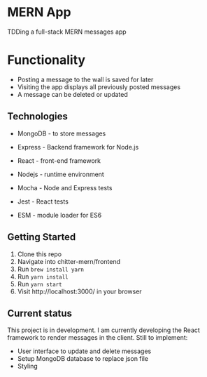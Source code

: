 # MERN App

TDDing a full-stack MERN messages app

# Functionality
- Posting a message to the wall is saved for later
- Visiting the app displays all previously posted messages
- A message can be deleted or updated

## Technologies

- MongoDB - to store messages
- Express - Backend framework for Node.js
- React - front-end framework
- Nodejs - runtime environment

- Mocha - Node and Express tests
- Jest - React tests
- ESM - module loader for ES6

## Getting Started

1. Clone this repo
2. Navigate into chitter-mern/frontend
3. Run `brew install yarn`
4. Run `yarn install`
4. Run `yarn start`
5. Visit http://localhost:3000/ in your browser

## Current status

This project is in development. I am currently developing the React framework to render messages in the client. 
Still to implement:

- User interface to update and delete messages
- Setup MongoDB database to replace json file
- Styling

